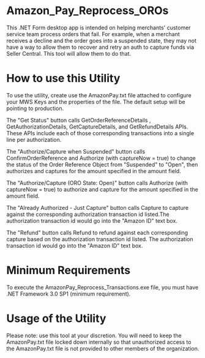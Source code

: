 # Amazon_Pay_Reprocess_OROs
This .NET Form desktop app is intended on helping merchants' customer service team process orders that fail. For example, when a merchant receives a decline and the order goes into a suspended state, they may not have a way to allow them to recover and retry an auth to capture funds via Seller Central. This tool will allow them to do that.

# How to use this Utility
To use the utility, create use the AmazonPay.txt file attached to configure your MWS Keys and the properties of the file. The default setup will be pointing to production.

The "Get Status" button calls GetOrderReferenceDetails , GetAuthorizationDetails, GetCaptureDetails, and GetRefundDetails APIs. These APIs include each of those corresponding transactions into a single line per authorization. 

The "Authorize/Capture when Suspended" button calls ConfirmOrderReference and Authorize (with captureNow = true) to change the status of the Order Reference Object from "Suspended" to "Open", then authorizes and captures for the amount specified in the amount field. 

The "Authorize/Capture (ORO State: Open)" button calls Authorize (with captureNow = true) to authorize and capture for the amount specified in the amount field.

The "Already Authorized - Just Capture" button calls Capture to capture against the corresponding authorization transaction id listed.The authorization transaction id would go into the "Amazon ID" text box.

The "Refund" button calls Refund to refund against each corresponding capture based on the authorization transaction id listed. The authorization transaction id would go into the "Amazon ID" text box. 


# Minimum Requirements
To execute the AmazonPay_Reprocess_Transactions.exe file, you must have .NET Framework 3.0 SP1 (minimum requirement).

# Usage of the Utility
Please note: use this tool at your discretion. You will need to keep the AmazonPay.txt file locked down internally so that unauthorized access to the AmazonPay.txt file is not provided to other members of the organization.
